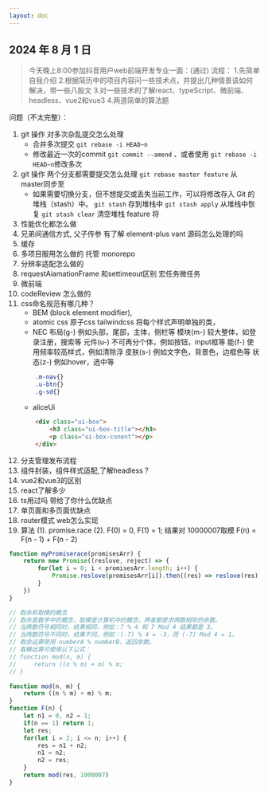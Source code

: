 ```yaml
---
layout: doc
---
```


## 2024 年 8 月 1 日

> 今天晚上8:00参加抖音用户web前端开发专业一面：(通过)
流程：
1.先简单自我介绍
2.根据简历中的项目内容问一些技术点，并提出几种情景该如何解决，带一些八股文
3.对一些技术的了解react、typeScript、微前端、headless、vue2和vue3
4.两道简单的算法题

问题（不太完整）：
1. git 操作 对多次杂乱提交怎么处理
    + 合并多次提交 `git rebase -i HEAD~n`
    + 修改最近一次的commit `git commit --amend` 、或者使用 `git rebase -i HEAD~n`修改多次
2. git 操作 两个分支都需要提交怎么处理 `git rebase master feature` 从master同步至
    + 如果需要切换分支，但不想提交或丢失当前工作，可以将修改存入 Git 的堆栈（stash）中。
    `git stash` 存到堆栈中
    `git stash apply` 从堆栈中恢复
    `git stash clear` 清空堆栈
feature 将
3. 性能优化都怎么做
4. 兄弟间通信方式, 父子传参 有了解 element-plus vant 源码怎么处理的吗
5. 缓存
6. 多项目服用怎么做的 托管 monorepo
7. 分辨率适配怎么做的
8. requestAiamationFrame 和settimeout区别 宏任务微任务
9. 微前端
10. codeReview 怎么做的
11. css命名规范有哪几种？ 
    + BEM (block element modifier), 
    + atomic css 原子css tailwindcss 将每个样式声明单独的类，
    + NEC 布局(g-) 例如头部，尾部，主体，侧栏等
        模块(m-) 较大整体，如登录注册，搜索等
        元件(u-) 不可再分个体，例如按钮，input框等
        能(f-) 使用频率较高样式，例如清除浮
        皮肤(s-) 例如文字色，背景色，边框色等
        状态(z-) 例如hover，选中等
    ```css
        .m-nav{}
        .u-btn{}
        .g-sd{}
    ```
    + aliceUi
    ```html
        <div class="ui-box">
            <h3 class="ui-box-title"></h3>
            <p class="ui-box-conent"></p>
        </div>
    ```
12. 分支管理发布流程
13. 组件封装，组件样式适配,了解headless？
14. vue2和vue3的区别
15. react了解多少
16. ts用过吗 带给了你什么优缺点
17. 单页面和多页面优缺点
18. router模式 web怎么实现 
19. 算法
(1). promise.race
(2). F(0) = 0, F(1) = 1;  结果对 10000007取模 F(n) = F(n - 1) + F(n - 2)

```js
function myPromiserace(promisesArr) {
    return new Promise((reslove, reject) => {
        for(let i = 0; i < promisesArr.length; i++) {
            Promise.reslove(promisesArr[i]).then((res) => reslove(res), (err) => reject(err));
        }
    })
}
```
```js
// 取余和取模的概念
// 取余是数学中的概念，取模是计算机中的概念，两者都是求两数相除的余数。
// 当两数符号相同时，结果相同，例如：7 % 4 和 7 Mod 4 结果都是 3。
// 当两数符号不同时，结果不同，例如：(-7) % 4 = -3，而 (-7) Mod 4 = 1。
// 取余运算使用 numberA % numberB，返回余数。
// 取模运算可使用以下公式：
// function mod(n, m) {
//     return ((n % m) + m) % m;
// }

function mod(n, m) {
    return ((n % m) + m) % m;
}
function F(n) {
    let n1 = 0, n2 = 1;
    if(n == 1) return 1;
    let res;
    for(let i = 2; i <= n; i++) {
        res = n1 + n2;
        n1 = n2;
        n2 = res;
    }
    return mod(res, 1000007)
}

```
